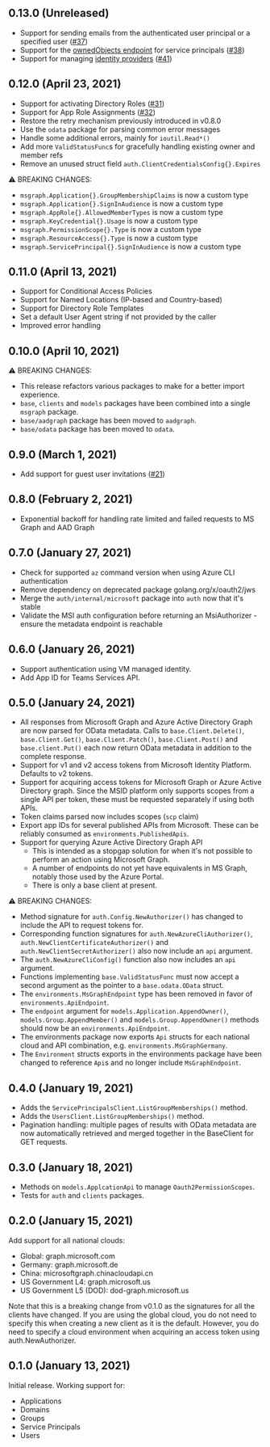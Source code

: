 ## 0.13.0 (Unreleased)

- Support for sending emails from the authenticated user principal or a specified user ([#37](https://github.com/manicminer/hamilton/pull/37))
- Support for the [ownedObjects endpoint](https://docs.microsoft.com/en-us/graph/api/serviceprincipal-list-ownedobjects?view=graph-rest-beta&tabs=http) for service principals ([#38](https://github.com/manicminer/hamilton/pull/38))
- Support for managing [identity providers](https://docs.microsoft.com/en-us/graph/api/resources/identityproviderbase?view=graph-rest-beta) ([#41](https://github.com/manicminer/hamilton/pull/41))

## 0.12.0 (April 23, 2021)

- Support for activating Directory Roles ([#31](https://github.com/manicminer/hamilton/pull/31))
- Support for App Role Assignments ([#32](https://github.com/manicminer/hamilton/pull/32))
- Restore the retry mechanism previously introduced in v0.8.0
- Use the `odata` package for parsing common error messages
- Handle some additional errors, mainly for `ioutil.Read*()`
- Add more `ValidStatusFunc`s for gracefully handling existing owner and member refs
- Remove an unused struct field `auth.ClientCredentialsConfig{}.Expires`

⚠️ BREAKING CHANGES:

- `msgraph.Application{}.GroupMembershipClaims` is now a custom type
- `msgraph.Application{}.SignInAudience` is now a custom type
- `msgraph.AppRole{}.AllowedMemberTypes` is now a custom type
- `msgraph.KeyCredential{}.Usage` is now a custom type
- `msgraph.PermissionScope{}.Type` is now a custom type
- `msgraph.ResourceAccess{}.Type` is now a custom type
- `msgraph.ServicePrincipal{}.SignInAudience` is now a custom type

## 0.11.0 (April 13, 2021)

- Support for Conditional Access Policies
- Support for Named Locations (IP-based and Country-based)
- Support for Directory Role Templates
- Set a default User Agent string if not provided by the caller
- Improved error handling

## 0.10.0 (April 10, 2021)

⚠️ BREAKING CHANGES:

- This release refactors various packages to make for a better import experience.
- `base`, `clients` and `models` packages have been combined into a single `msgraph` package.
- `base/aadgraph` package has been moved to `aadgraph`.
- `base/odata` package has been moved to `odata`.

## 0.9.0 (March 1, 2021)

- Add support for guest user invitations ([#21](https://github.com/manicminer/hamilton/pull/21))

## 0.8.0 (February 2, 2021)

- Exponential backoff for handling rate limited and failed requests to MS Graph and AAD Graph

## 0.7.0 (January 27, 2021)

- Check for supported `az` command version when using Azure CLI authentication
- Remove dependency on deprecated package golang.org/x/oauth2/jws
- Merge the `auth/internal/microsoft` package into `auth` now that it's stable
- Validate the MSI auth configuration before returning an MsiAuthorizer - ensure the metadata endpoint is reachable

## 0.6.0 (January 26, 2021)

- Support authentication using VM managed identity.
- Add App ID for Teams Services API.

## 0.5.0 (January 24, 2021)

- All responses from Microsoft Graph and Azure Active Directory Graph are now parsed for OData metadata. Calls to `base.Client.Delete()`, `base.Client.Get()`, `base.Client.Patch()`, `base.Client.Post()` and `base.client.Put()` each now return OData metadata in addition to the complete response.
- Support for v1 and v2 access tokens from Microsoft Identity Platform. Defaults to v2 tokens.
- Support for acquiring access tokens for Microsoft Graph or Azure Active Directory graph. Since the MSID platform only supports scopes from a single API per token, these must be requested separately if using both APIs.
- Token claims parsed now includes scopes (`scp` claim)
- Export app IDs for several published APIs from Microsoft. These can be reliably consumed as `environments.PublishedApis`.
- Support for querying Azure Active Directory Graph API
    - This is intended as a stopgap solution for when it's not possible to perform an action using Microsoft Graph.
    - A number of endpoints do not yet have equivalents in MS Graph, notably those used by the Azure Portal.
    - There is only a base client at present.

⚠️ BREAKING CHANGES:

- Method signature for `auth.Config.NewAuthorizer()` has changed to include the API to request tokens for.
- Corresponding function signatures for `auth.NewAzureCliAuthorizer()`, `auth.NewClientCertificateAuthorizer()` and `auth.NewClientSecretAuthorizer()` also now include an `api` argument.
- The `auth.NewAzureCliConfig()` function also now includes an `api` argument.
- Functions implementing `base.ValidStatusFunc` must now accept a second argument as the pointer to a `base.odata.OData` struct.
- The `environments.MsGraphEndpoint` type has been removed in favor of `environments.ApiEndpoint`.
- The `endpoint` argument for `models.Application.AppendOwner()`, `models.Group.AppendMember()` and `models.Group.AppendOwner()` methods should now be an `environments.ApiEndpoint`.
- The environments package now exports `Api` structs for each national cloud and API combination, e.g. `environments.MsGraphGermany`.
- The `Environment` structs exports in the environments package have been changed to reference `Api`s and no longer include `MsGraphEndpoint`.

## 0.4.0 (January 19, 2021)

- Adds the `ServicePrincipalsClient.ListGroupMemberships()` method.
- Adds the `UsersClient.ListGroupMemberships()` method.
- Pagination handling: multiple pages of results with OData metadata are now automatically retrieved and merged together in the BaseClient for GET requests.

## 0.3.0 (January 18, 2021)

- Methods on `models.ApplcationApi` to manage `Oauth2PermissionScopes`.
- Tests for `auth` and `clients` packages.

## 0.2.0 (January 15, 2021)

Add support for all national clouds:

- Global: graph.microsoft.com
- Germany: graph.microsoft.de
- China: microsoftgraph.chinacloudapi.cn
- US Government L4: graph.microsoft.us
- US Government L5 (DOD): dod-graph.microsoft.us

Note that this is a breaking change from v0.1.0 as the signatures for all the clients have changed.
If you are using the global cloud, you do not need to specify this when creating a new client as it is the default.
However, you do need to specify a cloud environment when acquiring an access token using auth.NewAuthorizer.


## 0.1.0 (January 13, 2021)

Initial release. Working support for:

- Applications
- Domains
- Groups
- Service Principals
- Users

